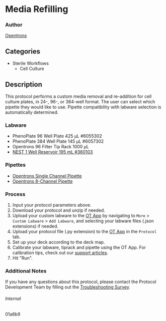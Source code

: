 # Media Refilling


### Author
[Opentrons](https://opentrons.com/)


## Categories
* Sterile Workflows
	* Cell Culture


## Description
This protocol performs a custom media removal and re-addition for cell culture plates, in 24-, 96-, or 384-well format. The user can select which pipette they would like to use. Pipette compatibility with labware selection is automatically determined.


### Labware
* PhenoPlate 96 Well Plate 425 µL #6055302
* PhenoPlate 384 Well Plate 145 µL #6057302
* Opentrons 96 Filter Tip Rack 1000 µL
* [NEST 1 Well Reservoir 195 mL #360103](http://www.cell-nest.com/page94?_l=en&product_id=102)


### Pipettes
* [Opentrons Single Channel Pipette](https://shop.opentrons.com/single-channel-electronic-pipette-p20/)
* [Opentrons 8-Channel Pipette](https://shop.opentrons.com/single-channel-electronic-pipette-p20/)


### Process
1. Input your protocol parameters above.
2. Download your protocol and unzip if needed.
3. Upload your custom labware to the [OT App](https://opentrons.com/ot-app) by navigating to `More` > `Custom Labware` > `Add Labware`, and selecting your labware files (.json extensions) if needed.
4. Upload your protocol file (.py extension) to the [OT App](https://opentrons.com/ot-app) in the `Protocol` tab.
5. Set up your deck according to the deck map.
6. Calibrate your labware, tiprack and pipette using the OT App. For calibration tips, check out our [support articles](https://support.opentrons.com/en/collections/1559720-guide-for-getting-started-with-the-ot-2).
7. Hit "Run".


### Additional Notes
If you have any questions about this protocol, please contact the Protocol Development Team by filling out the [Troubleshooting Survey](https://protocol-troubleshooting.paperform.co/).


###### Internal
01a6b9
